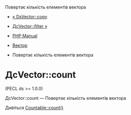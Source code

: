 Повертає кількість елементів вектора

-   [« DsVector::copy](ds-vector.copy.html)
    
-   [ДсVector::filter »](ds-vector.filter.html)
    
-   [PHP Manual](index.md)
    
-   [Вектор](class.ds-vector.html)
    
-   Повертає кількість елементів вектора
    

# ДсVector::count

(PECL ds >= 1.0.0)

ДсVector::count — Повертає кількість елементів вектора

Дивіться [Countable::count()](countable.count.md)